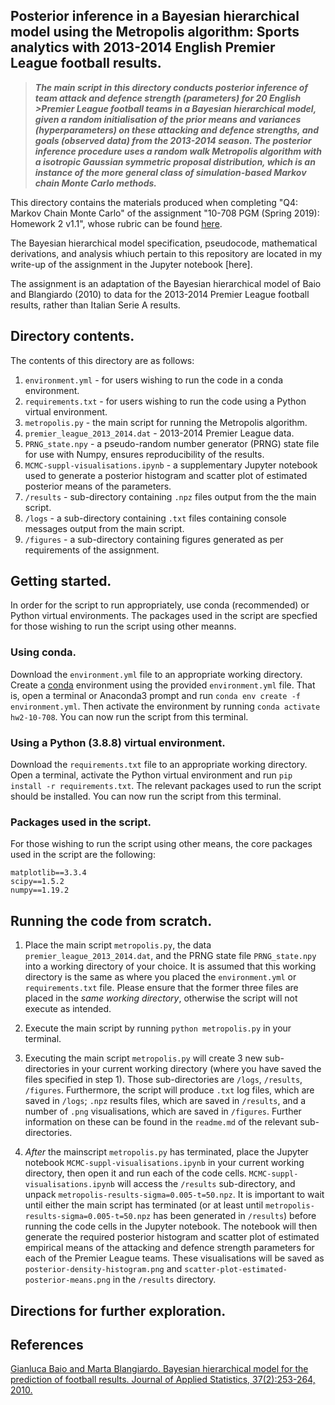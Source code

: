 ## Posterior inference in a Bayesian hierarchical model using the Metropolis algorithm: Sports analytics with 2013-2014 English Premier League football results.

>***The main script in this directory conducts posterior inference of team attack and defence strength (parameters) for 20 English >Premier League football teams in a Bayesian hierarchical model, given a random initialisation of the prior means and variances (hyperparameters) on these attacking and defence strengths, and goals (observed data) from the 2013-2014 season. The posterior inference procedure uses a random walk Metropolis algorithm with a isotropic Gaussian symmetric proposal distribution, which is an instance of the more general class of simulation-based Markov chain Monte Carlo methods.***

This directory contains the materials produced when completing "Q4: Markov Chain Monte Carlo" of the assignment "10-708 PGM (Spring 2019): Homework 2 v1.1", whose rubric can be found [here](https://github.com/cyber-rhythms/cmu-10-708-probabilistic-graphical-models-spring-2019/blob/master/homework-assignments/hw-2/hw-2-v1.1.pdf).

The Bayesian hierarchical model specification, pseudocode, mathematical derivations, and analysis whiuch pertain to this repository are located in my write-up of the assignment in the Jupyter notebook [here].

The assignment is an adaptation of the Bayesian hierarchical model of Baio and Blangiardo (2010) to data for the 2013-2014 Premier League football results, rather than Italian Serie A results.

## Directory contents.

The contents of this directory are as follows:

1. `environment.yml` - for users wishing to run the code in a conda environment.
2. `requirements.txt` - for users wishing to run the code using a Python virtual environment.
3. `metropolis.py` - the main script for running the Metropolis algorithm.
4. `premier_league_2013_2014.dat` - 2013-2014 Premier League data. 
5. `PRNG_state.npy` - a pseudo-random number generator (PRNG) state file for use with Numpy, ensures reproducibility of the results.
6. `MCMC-suppl-visualisations.ipynb` - a supplementary Jupyter notebook used to generate a posterior histogram and scatter plot of estimated posterior means of the parameters.
7. `/results` - sub-directory containing `.npz` files output from the the main script. 
8. `/logs` - a sub-directory containing `.txt` files containing console messages output from the main script.
9. `/figures` - a sub-directory containing figures generated as per requirements of the assignment.

## Getting started.

In order for the script to run appropriately, use conda (recommended) or Python virtual environments. The packages used in the script are specfied for those wishing to run the script using other meanns.

### Using conda.

Download the `environment.yml` file to an appropriate working directory. Create a [conda](https://docs.conda.io/projects/conda/en/latest/user-guide/tasks/manage-environments.html#creating-an-environment-from-an-environment-yml-file) environment using the provided `environment.yml` file. That is, open a terminal or Anaconda3 prompt and run `conda env create -f environment.yml`. Then activate the environment by running `conda activate hw2-10-708`. You can now run the script from this terminal.

### Using a Python (3.8.8) virtual environment.

Download the `requirements.txt` file to an appropriate working directory. Open a terminal, activate the Python virtual environment and run `pip install -r requirements.txt`. The relevant packages used to run the script should be installed. You can now run the script from this terminal.

### Packages used in the script.

For those wishing to run the script using other means, the core packages used in the script are the following:

```
matplotlib==3.3.4
scipy==1.5.2 
numpy==1.19.2
```

## Running the code from scratch.

1.  Place the main script `metropolis.py`, the data `premier_league_2013_2014.dat`, and the PRNG state file `PRNG_state.npy` into a working directory of your choice. It is assumed that this working directory is the same as where you placed the `environment.yml` or `requirements.txt` file. Please ensure that the former three files are placed in the *same working directory*, otherwise the script will not execute as intended.

2. Execute the main script by running `python metropolis.py` in your terminal.

3. Executing the main script `metropolis.py` will create 3 new sub-directories in your current working directory (where you have saved the files specified in step 1). Those sub-directories are `/logs`, `/results`, `/figures`. Furthermore, the script will produce `.txt` log files, which are saved in `/logs`; `.npz` results files, which are saved in `/results`, and a number of `.png` visualisations, which are saved in `/figures`. Further information on these can be found in the `readme.md` of the relevant sub-directories.

5. *After* the mainscript `metropolis.py` has terminated, place the Jupyter notebook `MCMC-suppl-visualisations.ipynb` in your current working directory, then open it and run each of the code cells. `MCMC-suppl-visualisations.ipynb` will access the `/results` sub-directory, and unpack `metropolis-results-sigma=0.005-t=50.npz`. It is important to wait until either the main script has terminated (or at least until `metropolis-results-sigma=0.005-t=50.npz` has been generated in `/results`) before running the code cells in the Jupyter notebook. The notebook will then generate the required posterior histogram and scatter plot of estimated empirical means of the attacking and defence strength parameters for each of the Premier League teams. These visualisations will be saved as `posterior-density-histogram.png` and `scatter-plot-estimated-posterior-means.png` in the `/results` directory.

## Directions for further exploration.



## References

[Gianluca Baio and Marta Blangiardo. Bayesian hierarchical model for the prediction of football results.
Journal of Applied Statistics, 37(2):253-264, 2010.](https://discovery.ucl.ac.uk/id/eprint/16040/1/16040.pdf)



